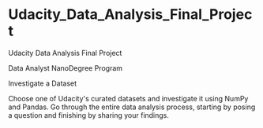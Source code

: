 # Udacity_Data_Analysis_Final_Project
Udacity Data Analysis Final Project

Data Analyst NanoDegree Program

Investigate a Dataset

Choose one of Udacity's curated datasets and investigate it using NumPy and Pandas. 
Go through the entire data analysis process, starting by posing a question and 
finishing by sharing your findings.
